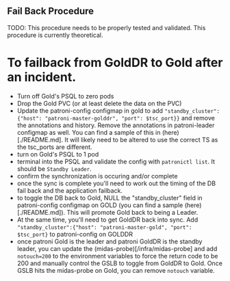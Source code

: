 ## Fail Back Procedure

TODO: This procedure needs to be properly tested and validated. This procedure is currently theoretical.

# To failback from GoldDR to Gold after an incident.
- Turn off Gold's PSQL to zero pods
- Drop the Gold PVC (or at least delete the data on the PVC)
- Update the patroni-config configmap in gold to add `"standby_cluster":{"host": "patroni-master-golddr",
"port": $tsc_port}}` and remove the annotations and history. Remove the annotations in patroni-leader configmap as well. You can find a sample of this in (here)[./README.md]. It will likely need to be altered to use the correct TS as the tsc_ports are different.
- turn on Gold's PSQL to 1 pod
- terminal into the PSQL and validate the config with ```patronictl list```. It should be `Standby Leader`.
- confirm the synchronization is occuring and/or complete
- once the sync is complete you'll need to work out the timing of the DB fail back and the application failback.
- to toggle the DB back to Gold, NULL the "standby_cluster" field in patroni-config configmap on GOLD (you can find a sample (here)[./README.md]). This will promote Gold back to being a Leader.
- At the same time, you'll need to get GoldDR back into sync. Add `"standby_cluster":{"host": "patroni-master-gold",
"port": $tsc_port}` to patroni-config on GOLDDR
- once patroni Gold is the leader and patroni GoldDR is the standby leader, you can update the (midas-probe)[/infra/midas-probe] and add `notouch=200` to the environment variables to force the return code to be 200 and manually control the GSLB to toggle from GoldDR to Gold. Once GSLB hits the midas-probe on Gold, you can remove `notouch` variable.